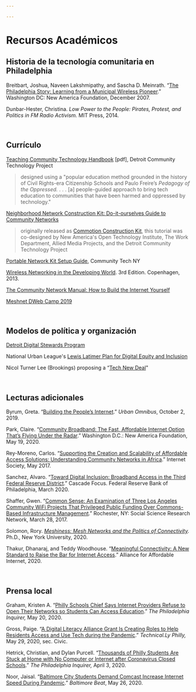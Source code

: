 ```yaml
---

---
```

# Recursos Académicos

## Historia de la tecnología comunitaria en Philadelphia

Breitbart, Joshua, Naveen Lakshmipathy, and Sascha D. Meinrath. “[The Philadelphia Story: Learning from a Municipal Wireless Pioneer](https://technical.ly/wp-content/uploads/2017/03/wireless-philadelphia-report-breitbart-et-al.pdf).” Washington DC: New America Foundation, December 2007.

Dunbar-Hester, Christina. _Low Power to the People: Pirates, Protest, and Politics in FM Radio Activism._ MIT Press, 2014.

<br/>

## Currículo

[Teaching Community Technology Handbook](https://detroitcommunitytech.org/teachcommtech) \[pdf\], Detroit Community Technology Project

> designed using a "popular education method grounded in the history of Civil Rights-era Citizenship Schools and Paulo Freire’s _Pedagogy of the Oppressed._ . . . \[a\] people-guided approach to bring tech education to communities that have been harmed and oppressed by technology."

[Neighborhood Network Construction Kit: Do-it-ourselves Guide to Community Networks](https://communitytechnology.github.io/docs/cck/index.html)

> originally released as [Commotion Construction Kit](https://commotionwireless.net/docs/cck/), this tutorial was co-designed by New America's Open Technology Institute, The Work Department, Allied Media Projects, and the Detroit Community Technology Project

[Portable Network Kit Setup Guide](http://communitytechny.org/stepping-through-the-portal-ctny-the-pandemic/), Community Tech NY

[Wireless Networking in the Developing World](http://wndw.net). 3rd Edition. Copenhagen, 2013.

[The Community Network Manual: How to Build the Internet Yourself](https://bibliotecadigital.fgv.br/dspace/handle/10438/25696)

[Meshnet DWeb Camp 2019](https://dweb-camp-2019.github.io/meshnet/)

<br/>

## Modelos de política y organización

[Detroit Digital Stewards Program](https://www.alliedmedia.org/dctp/digitalstewards)

National Urban League's [Lewis Latimer Plan for Digital Equity and Inclusion](https://nul.org/news/national-urban-league-unveils-new-framework-bridge-digital-divide)

Nicol Turner Lee (Brookings) proposing a “[Tech New Deal](https://www.brookings.edu/blog/techtank/2021/01/12/why-america-needs-a-tech-new-deal-to-build-back-better/)"

<br/>

## Lecturas adicionales

Byrum, Greta. “[Building the People’s Internet](https://urbanomnibus.net/2019/10/building-the-peoples-internet/).” _Urban Omnibus_, October 2, 2019.

Park, Claire. “[Community Broadband: The Fast, Affordable Internet Option That’s Flying Under the Radar](https://www.newamerica.org/oti/reports/community-broadband/).” Washington D.C.: New America Foundation, May 19, 2020.

Rey-Moreno, Carlos. “[Supporting the Creation and Scalability of Affordable Access Solutions: Understanding Community Networks in Africa](https://www.internetsociety.org/resources/doc/2017/supporting-the-creation-and-scalability-of-affordable-access-solutions-understanding-community-networks-in-africa/).” Internet Society, May 2017.

Sanchez, Alvaro. “[Toward Digital Inclusion: Broadband Access in the Third Federal Reserve District](https://www.philadelphiafed.org/-/media/egmp/resources/reports/toward-digital-inclusion-broadband-access-in-the-third-federal-reserve-district.pdf).” Cascade Focus. Federal Reserve Bank of Philadelphia, March 2020.

Shaffer, Gwen. “[Common Sense: An Examination of Three Los Angeles Community WiFi Projects That Privileged Public Funding Over Commons-Based Infrastructure Management](https://doi.org/10.2139/ssrn.2941920).” Rochester, NY: Social Science Research Network, March 28, 2017.

Solomon, Rory. [_Meshiness: Mesh Networks and the Politics of Connectivity_](http://search.proquest.com/pqdtglobal/docview/2408892960/abstract/479AB38D8B044610PQ/1)_._ Ph.D., New York University, 2020.

Thakur, Dhanaraj, and Teddy Woodhouse. “[Meaningful Connectivity: A New Standard to Raise the Bar for Internet Access](https://a4ai.org/meaningful-connectivity/).” Alliance for Affordable Internet, 2020.

<br/>

## Prensa local

Graham, Kristen A. “[Philly Schools Chief Says Internet Providers Refuse to Open Their Networks so Students Can Access Education](https://www.inquirer.com/education/internet-access-philadelphia-coronavirus-comcast-budget-council-hite-school-district-20200520.html).” _The Philadelphia Inquirer,_ May 20, 2020.

Gross, Paige. “[A Digital Literacy Alliance Grant Is Creating Roles to Help Residents Access and Use Tech during the Pandemic](https://technical.ly/philly/2020/05/29/digital-literacy-alliance-grant-digital-navigator-help-residents-access-use-tech-during-pandemic/).” _Technical.Ly Philly,_ May 29, 2020, sec. Civic.

Hetrick, Christian, and Dylan Purcell. “[Thousands of Philly Students Are Stuck at Home with No Computer or Internet after Coronavirus Closed Schools](https://www.inquirer.com/education/coronavirus-students-digital-divide-philadelphia-comcast-20200403.html).” _The Philadelphia Inquirer,_ April 3, 2020.

Noor, Jaisal. “[Baltimore City Students Demand Comcast Increase Internet Speed During Pandemic](https://baltimorebeat.com/2020/05/26/baltimore-city-students-demand-comcast-increase-internet-speed-during-pandemic/).” _Baltimore Beat_, May 26, 2020.